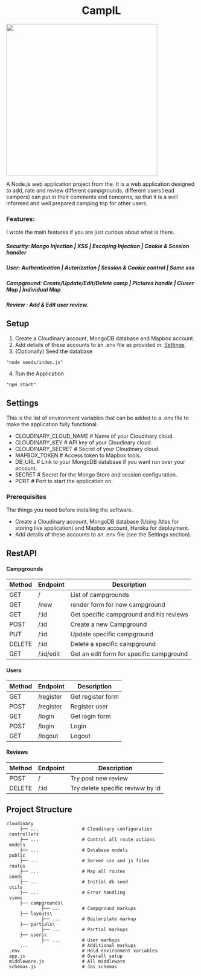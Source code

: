 <p align="center">
<h1 align="center">CampIL</h1>
  <img height="400" width="auto" src=".PNG">
</p>


A Node.js web application project from the. It is a web application designed to add, rate and review different campgrounds, different users(read campers) can put in their comments and concerns, so that it is a well informed and well prepared camping trip for other users. 

### Features: 
I wrote the main features if you are just curious about what is there.

##### Security: Mongo Injection | XSS | Escaping Injection | Cookie & Session handler
##### User: Authentication | Autorization | Session & Cookie control | Some xss 
##### Campground: Create/Update/Edit/Delete camp | Pictures handle | Cluser Map | Individual Map
##### Review : Add & Edit user review.


## Setup
1. Create a Cloudinary account, MongoDB database and Mapbox account.
2. Add details of these accounts to an .env file as provided in: [Settings](#Settings)
3. (Optionally) Seed the database

```
"node seeds/index.js"
```
4. Run the Application 
```
"npm start"
```

## Settings

This is the list of environment variables that can be added to a .env file to make the application fully functional.

- CLOUDINARY_CLOUD_NAME # Name of your Cloudinary cloud.
- CLOUDINARY_KEY # API key of your Cloudinary cloud.
- CLOUDINARY_SECRET # Secret of your Cloudinary cloud.
- MAPBOX_TOKEN # Access token to Mapbox tools.
- DB_URL # Link to your MongoDB database if you want run over your account.
- SECRET # Secret for the Mongo Store and session configuration.
- PORT # Port to start the application on.

### Prerequisites

The things you need before installing the software.

* Create a Cloudinary account, MongoDB database (Using Atlas for storing live application) and Mapbox account, Heroku for deployment.
* Add details of these accounts to an .env file (see the Settings section).



## RestAPI 
#### Campgrounds

| Method  | Endpoint          | Description                 |
|---------|-------------------|-----------------------------|
| GET     | /                 | List of campgrounds                   |
| GET     | /new   			  | render form for new campground         |
| GET     | /:id   		      | Get specific campground and his reviews   |
| POST    | /:id	  		  | Create a new Campground             | 
| PUT  	  | /:id   			  | Update specific campground     |
| DELETE  | /:id   			  | Delete a specific campground|
| GET     | /:id/edit 	      | Get an edit form for specific campground| 

#### Users

| Method  | Endpoint          | Description                 |
|---------|-------------------|-----------------------------|
| GET     | /register         | Get register form           |
| POST    | /register   	  | Register user               |
| GET     | /login   	      | Get login form              |
| POST    | /login        	  | Login                 |
| GET     | /logout			  | Logout

#### Reviews

| Method  | Endpoint          | Description                 |
|---------|-------------------|-----------------------------|
| POST     | /                | Try post new review         |
| DELETE   | /:id  			  | Try delete specific reviww by id|



## Project Structure

```
cloudinary
     ├── ...                # Cloudinary configuration
 controllers
     ├── ...                # Control all route actions
 models
     ├── ...                # Database models
 public
     ├── ...                # Served css and js files
 routes
     ├── ...                # Map all routes
 seeds
     ├── ...                # Initial db seed
 utils
     ├── ...                # Error handling
 views
     ├── campgrounds\
             ├── ...        # Campground markups
     ├── layouts\
             ├── ...        # Boilerplate markup
     ├── partials\
             ├── ...        # Partial markups
     ├── users\
             ├── ...        # User markups
     ...                    # Additional markups
 .env                       # Hold environment variables
 app.js                     # Overall setup
 middleware.js              # All middleware
 schemas.js                 # Joi schemas
 
 ```

